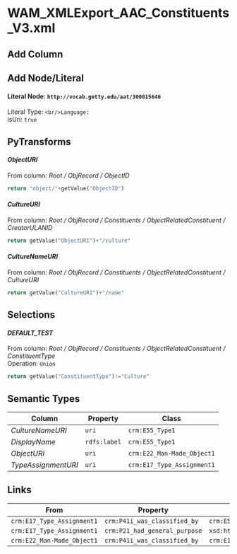 # WAM_XMLExport_AAC_Constituents_V3.xml

## Add Column

## Add Node/Literal
#### Literal Node: `http://vocab.getty.edu/aat/300015646`
Literal Type: ``
<br/>Language: ``
<br/>isUri: `true`


## PyTransforms
#### _ObjectURI_
From column: _Root / ObjRecord / ObjectID_
``` python
return "object/"+getValue("ObjectID")
```

#### _CultureURI_
From column: _Root / ObjRecord / Constituents / ObjectRelatedConstituent / CreatorULANID_
``` python
return getValue("ObjectURI")+"/culture"
```

#### _CultureNameURI_
From column: _Root / ObjRecord / Constituents / ObjectRelatedConstituent / CultureURI_
``` python
return getValue("CultureURI")+"/name"
```


## Selections
#### _DEFAULT_TEST_
From column: _Root / ObjRecord / Constituents / ObjectRelatedConstituent / ConstituentType_
<br>Operation: `Union`
``` python
return getValue("ConstituentType")!="Culture"
```


## Semantic Types
| Column | Property | Class |
|  ----- | -------- | ----- |
| _CultureNameURI_ | `uri` | `crm:E55_Type1`|
| _DisplayName_ | `rdfs:label` | `crm:E55_Type1`|
| _ObjectURI_ | `uri` | `crm:E22_Man-Made_Object1`|
| _TypeAssignmentURI_ | `uri` | `crm:E17_Type_Assignment1`|


## Links
| From | Property | To |
|  --- | -------- | ---|
| `crm:E17_Type_Assignment1` | `crm:P41i_was_classified_by` | `crm:E55_Type1`|
| `crm:E17_Type_Assignment1` | `crm:P21_had_general_purpose` | `xsd:http://vocab.getty.edu/aat/300015646`|
| `crm:E22_Man-Made_Object1` | `crm:P41i_was_classified_by` | `crm:E17_Type_Assignment1`|
